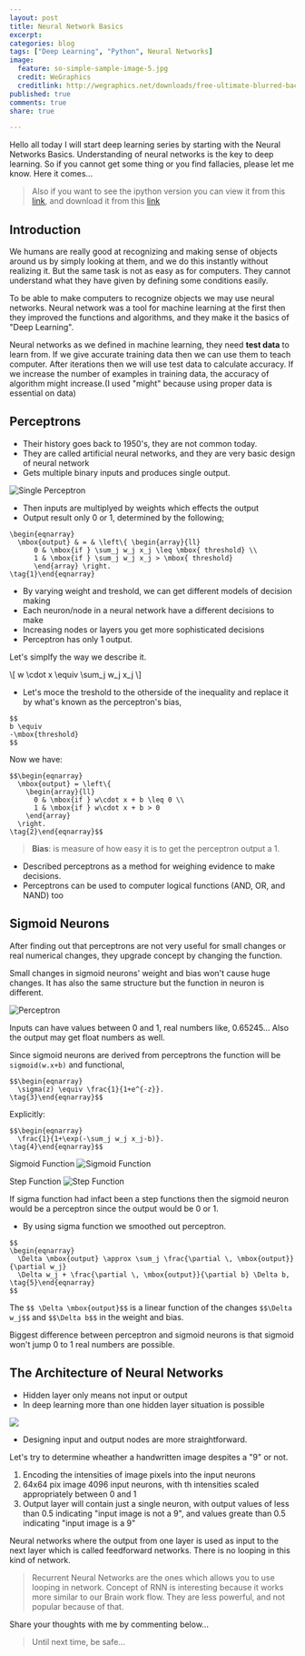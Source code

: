 ```yaml
---
layout: post
title: Neural Network Basics
excerpt:
categories: blog
tags: ["Deep Learning", "Python", Neural Networks]
image:
  feature: so-simple-sample-image-5.jpg
  credit: WeGraphics
  creditlink: http://wegraphics.net/downloads/free-ultimate-blurred-background-pack/
published: true
comments: true
share: true

---
```



Hello all today I will start deep learning series by starting with the Neural Networks Basics. Understanding of neural networks is the key to deep learning. So if you cannot get some thing or you find fallacies, please let me know. Here it comes...

> Also if you want to see the ipython version you can view it from this  [link](https://github.com/eneskemalergin/Blog-Notebooks/blob/master/Basic_NeuralNets.ipynb), and download it from this [link](https://raw.githubusercontent.com/eneskemalergin/Blog-Notebooks/master/Basic_NeuralNets.ipynb)

## Introduction
We humans are really good at recognizing and making sense of objects around us by simply looking at them, and we do this instantly without realizing it. But the same task is not as easy as for computers. They cannot understand what they have given by defining some conditions easily.

To be able to make computers to recognize objects we may use neural networks. Neural network was a tool for machine learning at the first then they improved the functions and algorithms, and they make it the basics of "Deep Learning".

Neural networks as we defined in machine learning, they need __test data__ to learn from. If we give accurate training data then we can use them to teach computer. After iterations then we will use test data to calculate accuracy. If we increase the number of examples in training data, the accuracy of algorithm might increase.(I used "might" because using proper data is essential on data)




## Perceptrons

- Their history goes back to 1950's, they are not common today.
- They are called artificial neural networks, and they are very basic design of neural network
- Gets multiple binary inputs and produces single output.

![Single Perceptron](http://eneskemalergin.github.io/images/perceptron.png)

- Then inputs are multiplyed by weights which effects the output
- Output result only 0 or 1, determined by the following;

```
\begin{eqnarray}
  \mbox{output} & = & \left\{ \begin{array}{ll}
      0 & \mbox{if } \sum_j w_j x_j \leq \mbox{ threshold} \\
      1 & \mbox{if } \sum_j w_j x_j > \mbox{ threshold}
      \end{array} \right.
\tag{1}\end{eqnarray}
```

- By varying weight and treshold, we can get different models of decision making
- Each neuron/node in a neural network have a different decisions to make
- Increasing nodes or layers you get more sophisticated decisions
- Perceptron has only 1 output.

Let's simplfy the way we describe it.  

\\[ w \cdot x \equiv \sum_j w_j x_j \\]


- Let's moce the treshold to the otherside of the inequality and replace it by what's known as the perceptron's bias,

```
$$
b \equiv
-\mbox{threshold}
$$
```

Now we have:

```
$$\begin{eqnarray}
  \mbox{output} = \left\{
    \begin{array}{ll}
      0 & \mbox{if } w\cdot x + b \leq 0 \\
      1 & \mbox{if } w\cdot x + b > 0
    \end{array}
  \right.
\tag{2}\end{eqnarray}$$
```

> __Bias__: is measure of how easy it is to get the perceptron output a 1.

- Described perceptrons as a method for weighing evidence to make decisions.
- Perceptrons can be used to computer logical functions (AND, OR, and NAND) too

## Sigmoid Neurons

After finding out that perceptrons are not very useful for small changes or real numerical changes, they upgrade concept by changing the function.

Small changes in sigmoid neurons' weight and bias won't cause huge changes. It has also the same structure but the function in neuron is different.

![Perceptron](http://eneskemalergin.github.io/images/perceptron.png)

Inputs can have values between 0 and 1, real numbers like, 0.65245... Also the output may get float numbers as well.

Since sigmoid neurons are derived from perceptrons the function will be ```sigmoid(w.x+b)``` and functional,

```
$$\begin{eqnarray}
  \sigma(z) \equiv \frac{1}{1+e^{-z}}.
\tag{3}\end{eqnarray}$$
```

Explicitly:

```
$$\begin{eqnarray}
  \frac{1}{1+\exp(-\sum_j w_j x_j-b)}.
\tag{4}\end{eqnarray}$$
```

Sigmoid Function
![Sigmoid Function](http://eneskemalergin.github.io/images/sigmoidfunction.png)


Step Function
![Step Function](http://eneskemalergin.github.io/images/step.png)

If sigma function had infact been a step functions then the sigmoid neuron would be a perceptron since the output would be 0 or 1.

- By using sigma function we smoothed out perceptron.

```
$$
\begin{eqnarray}
  \Delta \mbox{output} \approx \sum_j \frac{\partial \, \mbox{output}}{\partial w_j}
  \Delta w_j + \frac{\partial \, \mbox{output}}{\partial b} \Delta b,
\tag{5}\end{eqnarray}
$$
```

The ```$$ \Delta \mbox{output}$$``` is a linear function of the changes ```$$\Delta w_j$$``` and ```$$\Delta b$$``` in the weight and bias.

Biggest difference between perceptron and sigmoid neurons is that sigmoid won't jump 0 to 1 real numbers are possible.

## The Architecture of Neural Networks

- Hidden layer only means not input or output
- In deep learning more than one hidden layer situation is possible

![](http://eneskemalergin.github.io/images/neuralNets1.png)

- Designing input and output nodes are more straightforward.

Let's try to determine wheather a handwritten image despites a "9" or not.

1. Encoding the intensities of image pixels into the input neurons
2. 64x64 pix image 4096 input neurons, with th intensities scaled appropriately between 0 and 1
3. Output layer will contain just a single neuron, with output values of less than 0.5 indicating "input image is not a 9", and values greate than 0.5 indicating "input image is a 9"


Neural networks where the output from one layer is used as input to the next layer which is called feedforward networks. There is no looping in this kind of network.

> Recurrent Neural Networks are the ones which allows you to use looping in network. Concept of RNN is interesting because it works more similar to our Brain work flow. They are less powerful, and not popular because of that.

Share your thoughts with me by commenting below...

> Until next time, be safe...
